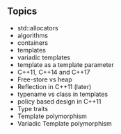 ## Topics
* std::allocators
* algorithms
* containers
* templates
* variadic templates
* template as a template parameter
* C++11, C++14 and C++17
* Free-store vs heap
* Reflection in C++11 (later)
* typename vs class in templates
* policy based design in C++11
* Type traits
* Template polymorphism
* Variadic Template polymorphism
